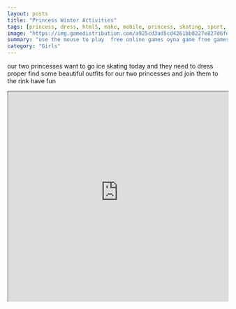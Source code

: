 ```yaml
---
layout: posts
title: "Princess Winter Activities"
tags: [princess, dress, html5, make, mobile, princess, skating, sport, winter, free, online, games, oyna, game, free, games, play, play, games]
image: "https://img.gamedistribution.com/a925cd3ad5cd4261bb0227e827d6fe45.jpg"
summary: "use the mouse to play  free online games oyna game free games play play games"
category: "Girls"
---
```


our two princesses want to go ice skating today and they need to dress proper find some beautiful outfits for our two princesses and join them to the rink have fun

<iframe width="100%" height="480px;" src="https://html5.gamedistribution.com/a925cd3ad5cd4261bb0227e827d6fe45/"></iframe>